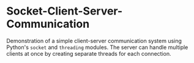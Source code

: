 # Socket-Client-Server-Communication
Demonstration of a simple client-server communication system using Python's `socket` and `threading` modules. The server can handle multiple clients at once by creating separate threads for each connection.
